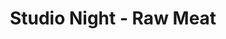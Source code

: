 ---
title: Studio Night - Raw Meat
year: 1926
opening_date: 
closing_date:
layout: productions
featured_image: 
image_caption:
image_credit:
playbill: 
category: 
Theatre: Theatre Jacksonville
cast:
  Jimmie: Bishop McCauley
  Alice Marchmont: Dore' Beauchamp-Nobbs
  Harold Marchmont: Gordon McCauley
  Bob Hartley: Harold Schiff
  Gibbons: J.H. Pratt
  Melissa: Martha Brotherton
crew:
  Playwright: Birsa Shepard
orchestra:
external_links:
---